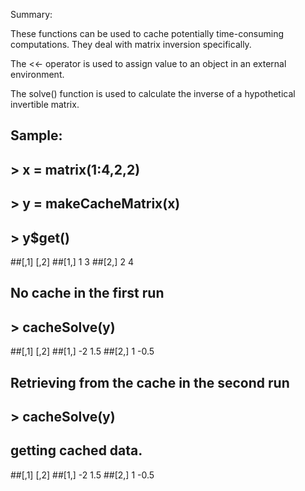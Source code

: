 Summary:

These functions can be used  to cache potentially time-consuming computations. They deal with matrix inversion specifically.

The <<- operator is used to assign value to an object in an external environment.

The solve() function is used to calculate the inverse of a hypothetical invertible matrix.

## Sample:
## > x = matrix(1:4,2,2)
## > y = makeCacheMatrix(x)
## > y$get()
##[,1] [,2]
##[1,]    1    3
##[2,]    2    4

## No cache in the first run
## > cacheSolve(y)
##[,1] [,2]
##[1,]   -2  1.5
##[2,]    1 -0.5

## Retrieving from the cache in the second run
## > cacheSolve(y)
## getting cached data.
##[,1] [,2]
##[1,]   -2  1.5
##[2,]    1 -0.5
